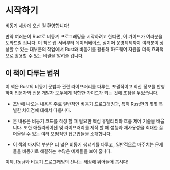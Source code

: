 # 시작하기

비동기 세상에 오신 걸 환영합니다!

만약 여러분이 Rust로 비동기 프로그래밍을 시작하려고 한다면, 이 가이드가 여러분을 도와드릴 겁니다.
이 책은 웹 서버부터 데이터베이스, 심지어 운영체제까지 여러분이 상상할 수 있는 대부분의 작업에서 Rust와 비동기를 활용해 하드웨어 자원을 더욱 효과적으로 활용할 수 있는 비결을 알려줄 겁니다.

## 이 책이 다루는 범위

이 책은 Rust의 비동기 문법과 관련 라이브러리를 다루는, 포괄적이고 최신 정보를 반영하며 입문자와 전문 개발자 모두에게 적합한 가이드가 되는 것에 초점을 두었습니다.

- 초반에 나오는 내용은 주로 일반적인 비동기 프로그래밍과, 특히 Rust만의 몇몇 특별한 차이점에 대해서 다룹니다.

- 본 내용은 비동기 코드를 작성 할 때 필요한 핵심 유틸리티와 흐름 제어 기술을 배웁니다. 또한 애플리케이션 및 라이브러리를 제작 할 때 성능과 재사용성을 최대한 끌어올릴 수 있는 여러 모범적인 접근법들을 소개합니다.

- 이 책의 마지막 부분은 더 넓은 비동기 생턔계를 다루고, 일반적으로 마주치는 문제들을 비동기로 해결하는 수많은 예제들을 보여 줍니다.

이제, Rust와 비동기 프로그래밍의 신나는 세상에 뛰어들어 봅시다!
